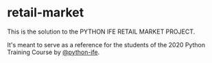# retail-market

This is the solution to the PYTHON IFE RETAIL MARKET PROJECT.

It's meant to serve as a reference for the students of the 2020 Python Training Course by [@python-ife](https://github.com/pythonife).
